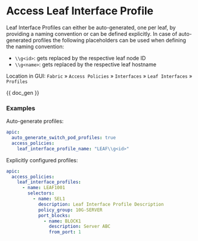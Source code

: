 # Access Leaf Interface Profile

Leaf Interface Profiles can either be auto-generated, one per leaf, by providing a naming convention or can be defined explicitly. In case of auto-generated profiles the following placeholders can be used when defining the naming convention:

* `\\g<id>`: gets replaced by the respective leaf node ID
* `\\g<name>`: gets replaced by the respective leaf hostname

Location in GUI:
`Fabric` » `Access Policies` » `Interfaces` » `Leaf Interfaces` » `Profiles`


{{ doc_gen }}

### Examples

Auto-generate profiles:

```yaml
apic:
  auto_generate_switch_pod_profiles: true
  access_policies:
    leaf_interface_profile_name: "LEAF\\g<id>"
```

Explicitly configured profiles:

```yaml
apic:
  access_policies:
    leaf_interface_profiles:
      - name: LEAF1001
        selectors:
          - name: SEL1
            description: Leaf Interface Profile Description
            policy_group: 10G-SERVER
            port_blocks:
              - name: BLOCK1
                description: Server ABC
                from_port: 1
```
